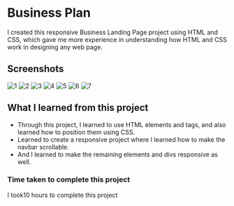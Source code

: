 # Business Plan
I created this responsive Business Landing Page project using HTML and CSS, which gave me more experience in understanding how HTML and CSS work in designing any web page.
## Screenshots
![1](https://github.com/vibhamaurya05/Business-Plan/assets/138363991/bd64f9fe-1eee-467d-a372-fcd729a455d2)
![2](https://github.com/vibhamaurya05/Business-Plan/assets/138363991/ad1df068-819d-451a-a858-338151d3ee8d)
![3](https://github.com/vibhamaurya05/Business-Plan/assets/138363991/65aea406-aa53-4120-9d61-4ec59e00e4cb)
![4](https://github.com/vibhamaurya05/Business-Plan/assets/138363991/2195ff9a-cb42-4e12-87ec-d179795efada)
![5](https://github.com/vibhamaurya05/Business-Plan/assets/138363991/8cfee2db-a913-4991-8773-7b1582d3a9f3)
![6](https://github.com/vibhamaurya05/Business-Plan/assets/138363991/75bebbb1-cec1-4f3f-8ba2-62a1dbb9e73f)
![7](https://github.com/vibhamaurya05/Business-Plan/assets/138363991/a1a6c863-2ae2-46ec-8be5-7f083e39dce1)
## What I learned from this project
* Through this project, I learned to use HTML elements and tags, and also learned how to position them using CSS.
* Learned to create a responsive project where I learned how to make the navbar scrollable.
* And I learned to make the remaining elements and divs responsive as well.
### Time taken to complete this project
I took10 hours to complete this project


